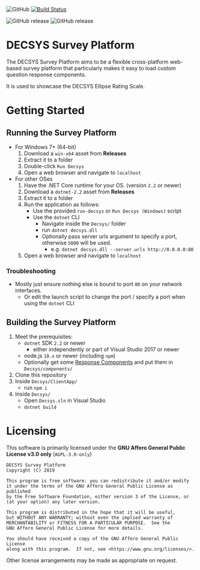![GitHub](https://img.shields.io/github/license/decsys/decsys.svg)
[![Build Status](https://dev.azure.com/UniversityOfNottingham/DECSYS/_apis/build/status/decsys.decsys?branchName=master)](https://dev.azure.com/UniversityOfNottingham/DECSYS/_build/latest?definitionId=155&branchName=master)

![GitHub release](https://img.shields.io/github/release/decsys/decsys.svg?label=stable)
![GitHub release](https://img.shields.io/github/release-pre/decsys/decsys.svg?label=latest)

# DECSYS Survey Platform

The DECSYS Survey Platform aims to be a flexible cross-platform web-based survey platform that particularly makes it easy to load custom question response components.

It is used to showcase the DECSYS Ellipse Rating Scale.

# Getting Started

## Running the Survey Platform

- For Windows 7+ (64-bit)
  1. Download a `win-x64` asset from **Releases**
  1. Extract it to a folder
  1. Double-click `Run Decsys`
  1. Open a web browser and navigate to `localhost`
- For other OSes
  1. Have the .NET Core runtime for your OS. (version `2.2` or newer)
  1. Download a `dotnet-2.2` asset from **Releases**
  1. Extract it to a folder
  1. Run the application as follows:
     - Use the provided `run-decsys` or `Run Decsys (Windows)` script
     - Use the `dotnet` CLI
       - Navigate inside the `Decsys/` folder
       - run `dotnet decsys.dll`
       - Optionally pass server urls argument to specify a port, otherwise `5000` will be used.
         - e.g. `dotnet decsys.dll --server.urls http://0.0.0.0:80`
  1. Open a web browser and navigate to `localhost`

### Troubleshooting

- Mostly just ensure nothing else is bound to port `80` on your network interfaces.
  - Or edit the launch script to change the port / specify a port when using the `dotnet` CLI

## Building the Survey Platform

1. Meet the prerequisites:
   - `dotnet` SDK `2.2` or newer
     - either independently or part of Visual Studio 2017 or newer
   - node.js `10.x` or newer (including `npm`)
   - Optionally get some [Response Components](https://github.com/search?q=org%3Adecsys+component+in%3Aname+archived%3Afalse) and put them in `Decsys/components/`
1. Clone this repository
1. Inside `Decsys/ClientApp/`
   - run `npm i`
1. Inside `Decsys/`
   - Open `Decsys.sln` in Visual Studio
   - `dotnet build`

# Licensing

This software is primarily licensed under the **GNU Affero General Public License v3.0 only** (`AGPL-3.0-only`)

    DECSYS Survey Platform
    Copyright (C) 2019

    This program is free software: you can redistribute it and/or modify
    it under the terms of the GNU Affero General Public License as published
    by the Free Software Foundation, either version 3 of the License, or
    (at your option) any later version.

    This program is distributed in the hope that it will be useful,
    but WITHOUT ANY WARRANTY; without even the implied warranty of
    MERCHANTABILITY or FITNESS FOR A PARTICULAR PURPOSE.  See the
    GNU Affero General Public License for more details.

    You should have received a copy of the GNU Affero General Public License
    along with this program.  If not, see <https://www.gnu.org/licenses/>.

Other license arrangements may be made as appropriate on request.
